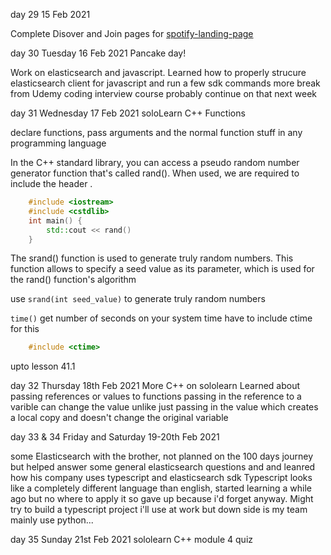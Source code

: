 day 29 15 Feb 2021

Complete Disover and Join pages for [spotify-landing-page](https://eojeah.github.io)

day 30 Tuesday 16 Feb 2021
Pancake day!

Work on elasticsearch and javascript. Learned how to properly strucure elasticsearch client for javascript and run a few sdk commands
more break from Udemy coding interview course probably continue on that next week

day 31 Wednesday 17 Feb 2021
soloLearn C++ Functions

declare functions, pass arguments and the normal function stuff in any programming language

In the C++ standard library, you can access a pseudo random number generator function that's called rand(). When used, we are required to include the header <cstdlib>.

```cpp
    #include <iostream>
    #include <cstdlib>
    int main() {
        std::cout << rand()
    }
```

The srand() function is used to generate truly random numbers.
This function allows to specify a seed value as its parameter, which is used for the rand() function's algorithm

use `srand(int seed_value)` to generate truly random numbers

`time()` get number of seconds on your system time
have to include ctime for this

```cpp
    #include <ctime>
```

upto lesson 41.1

day 32 Thursday 18th Feb 2021
More C++ on sololearn
Learned about passing references or values to functions
passing in the reference to a varible can change the value unlike just passing in the value which creates a local copy and doesn't change the original variable

day 33 & 34 Friday and Saturday 19-20th Feb 2021

some Elasticsearch with the brother, not planned on the 100 days journey but helped answer some general elasticsearch questions and and leanred how his company uses typescript and elasticsearch sdk
Typescript looks like a completely different language than english, started learning a while ago but no where to apply it so gave up because i'd forget anyway. Might try to build a typescript project i'll use at work but down side is my team mainly use python...

day 35 Sunday 21st Feb 2021
sololearn C++ module 4 quiz
